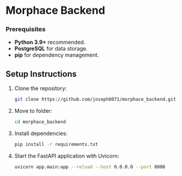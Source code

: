 # Morphace Backend 

### Prerequisites

- **Python 3.9+** recommended.
- **PostgreSQL** for data storage.
- **pip** for dependency management.

## Setup Instructions
1. Clone the repository:
   ```bash
   git clone https://github.com/joseph8071/morphace_backend.git
2. Move to folder:
   ```bash
   cd morphace_backend
3. Install dependencies:
   ```bash
   pip install -r requirements.txt
4. Start the FastAPI application with Uvicorn:
   ```bash
   uvicorn app.main:app --reload --host 0.0.0.0 --port 8000
